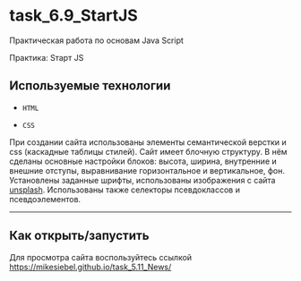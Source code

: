 # task_6.9_StartJS
Практическая работа по основам Java Script

Практика: Sтарт JS

## Используемые технологии

* `HTML`

* `CSS` 

При создании сайта использованы элементы семантической верстки и css (каскадные таблицы стилей). Сайт имеет блочную структуру. В нём сделаны основные настройки блоков: высота, ширина, внутренние и внешние отступы, выравнивание горизонтальное и вертикальное, фон. Установлены заданные шрифты, использованы изображения с сайта [unsplash](https://unsplash.com). Использованы также  селекторы псевдоклассов и псевдоэлементов.

---


## Как открыть/запустить


Для просмотра сайта воспользуйтесь ссылкой https://mikesiebel.github.io/task_5.11_News/ 